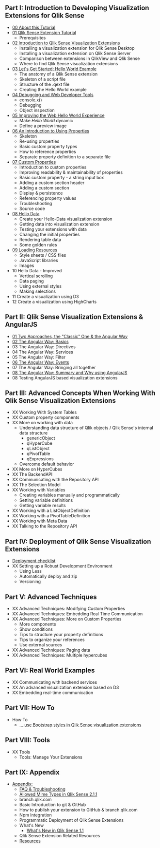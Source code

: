 ## Part I: Introduction to Developing Visualization Extensions for Qlik Sense
* [00 About this Tutorial]({{config.baseUrl}}part-01/00-About.md)
* [01 Qlik Sense Extension Tutorial]({{config.baseUrl}}part-01/01-Qlik-Sense-Extension-Tutorial.md)
	* Prerequisites
* [02 Introduction to Qlik Sense Visualization Extensions]({{config.baseUrl}}part-01/02-Introduction-to-Qlik-Sense-Visualization-Extensions.md)
	* Installing a visualization extension for Qlik Sense Desktop
	* Installing a visualization extension on Qlik Sense Server
	* Comparison between extensions in QlikView and Qlik Sense
	* Where to find Qlik Sense visualization extensions
* [03 Let's Get Started: Hello World Example]({{config.baseUrl}}part-01/03-Lets-Get-Started--Hello-World-Example.md)
	* The anatomy of a Qlik Sense extension
	* Skeleton of a script file
	* Structure of the .qext file
	* Creating the Hello World example
* [04 Debugging and Web Developer Tools]({{config.baseUrl}}part-01/04-Debugging-and-Web-Developer-Tools.md)
	* console.x()
	* Debugging
	* Object inspection
* [05 Improving the Web Hello World Experience]({{config.baseUrl}}part-01/05-Improving-the-Hello-World-Experience.md)
	* Make _Hello World_ dynamic
	* Define a preview image
* [06 An Introduction to Using Properties]({{config.baseUrl}}part-01/06-Introduction-to-Using-Properties.md)
	* Skeleton
	* Re-using properties
	* Basic custom property types
	* How to reference properties
	* Separate property definition to a separate file
* [07 Custom Properties]({{config.baseUrl}}part-01/07-Custom-Properties.md)
	* Introduction to custom properties
	* Improving readability & maintainability of properties
	* Basic custom property - a string input box
	* Adding a custom section header
	* Adding a custom section
	* Display & persistence
	* Referencing property values
	* Troubleshooting
	* Source code
* [08 Hello Data]({{config.baseUrl}}part-01/08-Hello-Data.md)
	* Create your Hello-Data visualization extension
	* Getting data into visualization extension
	* Testing your extensions with data
	* Changing the initial properties
	* Rendering table data
	* Some golden rules
* [09 Loading Resources]({{config.baseUrl}}part-01/09-Loading-Resources.md)
	* Style sheets / CSS files
	* JavaScript libraries
	* Images
* 10 Hello Data - Improved
	* Vertical scrolling
	* Data paging
	* Using external styles
	* Making selections
* 11 Create a visualization using D3
* 12 Create a visualization using HighCharts

	
## Part II: Qlik Sense Visualization Extensions & AngularJS
* [01 Two Approaches, the "Classic" One & the Angular Way]({{config.baseUrl}}part-02/01-Two-approaches-classic-one-and-the-angular-way.md)
* [02 The Angular Way: Basics]({{config.baseUrl}}part-02/02-The-Angular-Way--Basics.md)
* 03 The Angular Way: Directives
* 04 The Angular Way: Services
* 05 The Angular Way: Filter
* [06 The Angular Way: Events]({{config.baseUrl}}part-02/06-The-Angular-Way--Events.md)
* 07 The Angular Way: Bringing all together
* [08 The Angular Way: Summary and Why using AngularJS]({{config.baseUrl}}part-02/08-The-Angular-Way-Summary-and-Why.md)
* 08 Testing AngularJS based visualization extensions


## Part III: Advanced Concepts When Working With Qlik Sense Visualization Extensions
* XX Working With System Tables
* XX Custom property components
* XX More on working with data
	* Understanding data structure of Qlik objects / Qlik Sense's internal data structure
		* genericObject
		* qHyperCube
		* qListObject
		* qPivotTable
		* qExpressions
	* Overcome default behavior
* XX More on HyperCubes
* XX The BackendAPI
* XX Communicating with the Repository API
* XX The Selection Model
* XX Working with Variables
	* Creating variables manually and programmatically
	* Setting variable definitions
	* Getting variable results
* XX Working with a ListObjectDefinition
* XX Working with a PivotTableDefinition
* XX Working with Meta Data
* XX Talking to the Repository API

## Part IV: Deployment of Qlik Sense Visualization Extensions
* [Deployment checklist]({{config.baseUrl}}part-04/01-Deployment-Checklist.md)
* XX Setting up a Robust Development Environment
	* Using Less
	* Automatically deploy and zip
	* Versioning

## Part V: Advanced Techniques
* XX Advanced Techniques: Modifying Custom Properties
* XX Advanced Techniques: Embedding Real Time Communication
* XX Advanced Techniques: More on Custom Properties
	* More components
	* Show conditions
	* Tips to structure your property definitions
	* Tips to organize your references
	* Use external sources
* XX Advanced Techniques: Paging data
* XX Advanced Techniques: Multiple hypercubes

## Part VI: Real World Examples
* XX Communicating with backend services
* XX An advanced visualization extension based on D3
* XX Embedding real-time communication

## Part VII: How To
* How To
	* [... use Bootstrap styles in Qlik Sense visualization extensions]({{config.baseUrl}}part-07/5000-Using-Bootstrap-CSS-in-Visualization-Extensions.md)

## Part VIII: Tools
* XX Tools
	* Tools: Manage Your Extensions

	
## Part IX: Appendix
* [Appendix:]({{config.baseUrl}}part-09/1000-Appendix.md)
	* [FAQ & Troubleshooting]({{config.baseUrl}}part-09/1002-Troubleshooting-FAQ.md)
	* [Allowed Mime Types in Qlik Sense 2.1.1]({{config.baseUrl}}part-09/1004-Allowed-Mime-Types-2.1.1.md)
	* branch.qlik.com
	* Basic Introduction to git & GitHub
	* How to publish your extension to GitHub & branch.qlik.com
	* Npm Integration
	* Programmatic Deployment of Qlik Sense Extensions
	* What's New
		* [What's New in Qlik Sense 1.1]({{config.baseUrl}}part-09/2011-Appendix-Whats-New-in-Qlik-Sense-1.1.md)
	* Qlik Sense Extension Related Resources
	* [Resources]({{config.baseUrl}}part-09/1001-Appendix-Resources.md)
